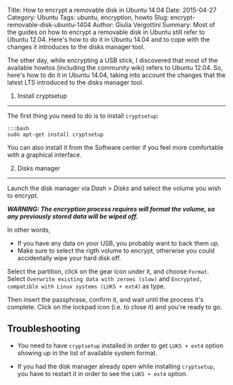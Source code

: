 Title: How to encrypt a removable disk in Ubuntu 14.04
Date: 2015-04-27
Category: Ubuntu
Tags: ubuntu, encryption, howto
Slug: encrypt-removable-disk-ubuntu-1404
Author: Giulia Vergottini
Summary: Most of the guides on how to encrypt a removable disk in Ubuntu still refer to Ubuntu 12.04. Here's how to do it in Ubuntu 14.04 and to cope with the changes it introduces to the disks manager tool.

The other day, while encrypting a USB stick, I discovered that most of the available howtos (including the community wiki) refers to Ubuntu 12.04. So, here's how to do it in Ubuntu 14.04, taking into account the changes that the latest LTS introduced to the disks manager tool.

1. Install cryptsetup
---------------------

The first thing you need to do is to install `cryptsetup`:

    :::bash
    sudo apt-get install cryptsetup

You can also install it from the Software center if you feel more comfortable with a graphical interface.


2. Disks manager
----------------

Launch the disk manager via _Dash > Disks_ and select the volume you wish to encrypt.

_**WARNING: The encryption process requires will format the volume, so any previously stored data will be wiped off.**_

In other words,

* If you have any data on your USB, you probably want to back them up.
* Make sure to select the rigth volume to encrypt, otherwise you could accidentally wipe your hard disk off.

Select the partition, click on the gear icon under it, and choose `Format`. Select `Overwrite existing data with zeroes (slow)` and `Encrypted, compatible with Linux systems (LUKS + ext4)` as type.

Then insert the passphrase, confirm it, and wait until the process it's complete. Click on the lockpad icon (i.e. to close it) and you're ready to go.

Troubleshooting
---------------

* You need to have `cryptsetup` installed in order to get `LUKS + ext4` option showing up in the list of available system format.

* If you had the disk manager already open while installing `cryptsetup`, you have to restart it in order to see the `LUKS + ext4` option.

